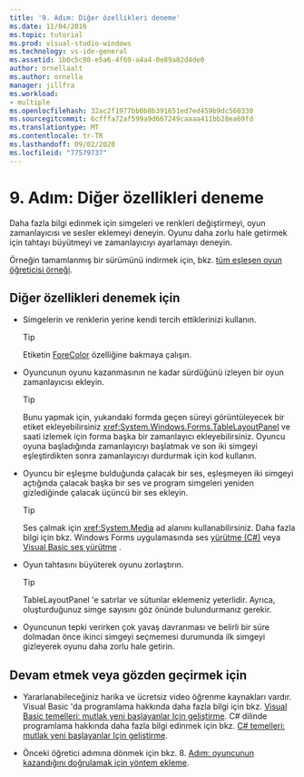 ```yaml
---
title: '9. Adım: Diğer özellikleri deneme'
ms.date: 11/04/2016
ms.topic: tutorial
ms.prod: visual-studio-windows
ms.technology: vs-ide-general
ms.assetid: 1b0c5c80-e5a6-4f69-a4a4-0e89a82d4de0
author: ornellaalt
ms.author: ornella
manager: jillfra
ms.workload:
- multiple
ms.openlocfilehash: 32ac2f1977bb0b8b391651ed7ed459b9dc560330
ms.sourcegitcommit: 6cfffa72af599a9d667249caaaa411bb28ea69fd
ms.translationtype: MT
ms.contentlocale: tr-TR
ms.lasthandoff: 09/02/2020
ms.locfileid: "77579737"
---
```

# <a name="step-9-try-other-features"></a>9. Adım: Diğer özellikleri deneme
Daha fazla bilgi edinmek için simgeleri ve renkleri değiştirmeyi, oyun zamanlayıcısı ve sesler eklemeyi deneyin. Oyunu daha zorlu hale getirmek için tahtayı büyütmeyi ve zamanlayıcıyı ayarlamayı deneyin.

Örneğin tamamlanmış bir sürümünü indirmek için, bkz. [tüm eşleşen oyun öğreticisi örneği](https://code.msdn.microsoft.com/Complete-Matching-Game-4cffddba).

## <a name="to-try-other-features"></a>Diğer özellikleri denemek için

- Simgelerin ve renklerin yerine kendi tercih ettiklerinizi kullanın.

    > [!TIP]
    > Etiketin [ForeColor](<xref:System.Windows.Forms.Control.ForeColor%2A>) özelliğine bakmaya çalışın.

- Oyuncunun oyunu kazanmasının ne kadar sürdüğünü izleyen bir oyun zamanlayıcısı ekleyin.

    > [!TIP]
    > Bunu yapmak için, yukarıdaki formda geçen süreyi görüntüleyecek bir etiket ekleyebilirsiniz <xref:System.Windows.Forms.TableLayoutPanel> ve saati izlemek için forma başka bir zamanlayıcı ekleyebilirsiniz. Oyuncu oyuna başladığında zamanlayıcıyı başlatmak ve son iki simgeyi eşleştirdikten sonra zamanlayıcıyı durdurmak için kod kullanın.

- Oyuncu bir eşleşme bulduğunda çalacak bir ses, eşleşmeyen iki simgeyi açtığında çalacak başka bir ses ve program simgeleri yeniden gizlediğinde çalacak üçüncü bir ses ekleyin.

    > [!TIP]
    > Ses çalmak için <xref:System.Media> ad alanını kullanabilirsiniz. Daha fazla bilgi için bkz. Windows Forms uygulamasında ses [yürütme (C#)](https://www.youtube.com/watch?v=qOh4ooHg1UU&feature=youtu.be) veya [Visual Basic ses yürütme](https://www.youtube.com/watch?v=-4oPDeQrtMs&feature=youtu.be) .

- Oyun tahtasını büyüterek oyunu zorlaştırın.

    > [!TIP]
    > TableLayoutPanel 'e satırlar ve sütunlar eklemeniz yeterlidir. Ayrıca, oluşturduğunuz simge sayısını göz önünde bulundurmanız gerekir.

- Oyuncunun tepki verirken çok yavaş davranması ve belirli bir süre dolmadan önce ikinci simgeyi seçmemesi durumunda ilk simgeyi gizleyerek oyunu daha zorlu hale getirin.

## <a name="to-continue-or-review"></a>Devam etmek veya gözden geçirmek için

- Yararlanabileceğiniz harika ve ücretsiz video öğrenme kaynakları vardır. Visual Basic 'da programlama hakkında daha fazla bilgi için bkz. [Visual Basic temelleri: mutlak yeni başlayanlar Için geliştirme](https://channel9.msdn.com/Series/Visual-Basic-Development-for-Absolute-Beginners). C# dilinde programlama hakkında daha fazla bilgi edinmek için bkz. [C# temelleri: mutlak yeni başlayanlar Için geliştirme](https://channel9.msdn.com/Series/C-Sharp-Fundamentals-Development-for-Absolute-Beginners).

- Önceki öğretici adımına dönmek için bkz. 8. [Adım: oyuncunun kazandığını doğrulamak için yöntem ekleme](../ide/step-8-add-a-method-to-verify-whether-the-player-won.md).
